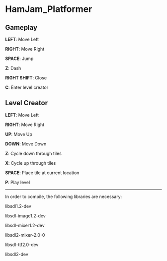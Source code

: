 # HamJam_Platformer

Gameplay
--------------------
**LEFT**: Move Left

**RIGHT**: Move Right

**SPACE**: Jump

**Z**: Dash

**RIGHT SHIFT**: Close

**C**: Enter level creator



Level Creator
--------------------
**LEFT**: Move Left

**RIGHT**: Move Right

**UP**: Move Up

**DOWN**: Move Down

**Z**: Cycle down through tiles

**X**: Cycle up through tiles

**SPACE**: Place tile at current location

**P**: Play level


--------------------

In order to compile, the following libraries are necessary:

libsdl1.2-dev

libsdl-image1.2-dev

libsdl-mixer1.2-dev

libsdl2-mixer-2.0-0

libsdl-ttf2.0-dev

libsdl2-dev
